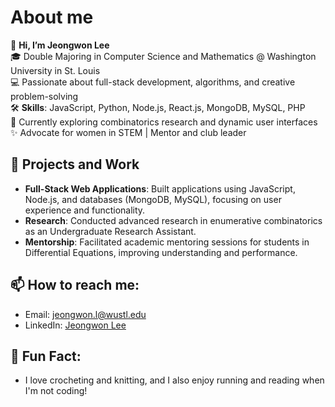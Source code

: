 # About me

👋 **Hi, I’m Jeongwon Lee**  
🎓 Double Majoring in Computer Science and Mathematics @ Washington University in St. Louis <br>
💻 Passionate about full-stack development, algorithms, and creative problem-solving  
🛠️ **Skills**: JavaScript, Python, Node.js, React.js, MongoDB, MySQL, PHP  
🌱 Currently exploring combinatorics research and dynamic user interfaces  
✨ Advocate for women in STEM | Mentor and club leader  

## 🔧 Projects and Work
- **Full-Stack Web Applications**: Built applications using JavaScript, Node.js, and databases (MongoDB, MySQL), focusing on user experience and functionality.  
- **Research**: Conducted advanced research in enumerative combinatorics as an Undergraduate Research Assistant.  
- **Mentorship**: Facilitated academic mentoring sessions for students in Differential Equations, improving understanding and performance.  

## 📫 How to reach me:
- Email: [jeongwon.l@wustl.edu](mailto:jeongwon.l@wustl.edu)  
- LinkedIn: [Jeongwon Lee](https://www.linkedin.com/in/jeongwon-lee-245882246)  

## 🎯 Fun Fact:
- I love crocheting and knitting, and I also enjoy running and reading when I'm not coding!  
